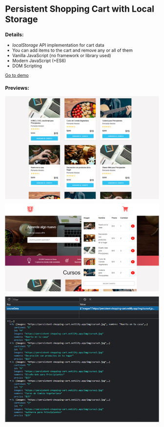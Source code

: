 # Persistent Shopping Cart with Local Storage

### Details:

- _localStorage_ API implementation for cart data
- You can add items to the cart and remove any or all of them
- Vanilla JavaScript (no framework or library used)
- Modern JavaScript (+ES6)
- DOM Scripting

[Go to demo](https://persistent-shopping-cart.netlify.app/)

### Previews:

![preview](./img/preview.png)

![preview](./img/preview-2.png)

![preview](./img/preview-3.png)
